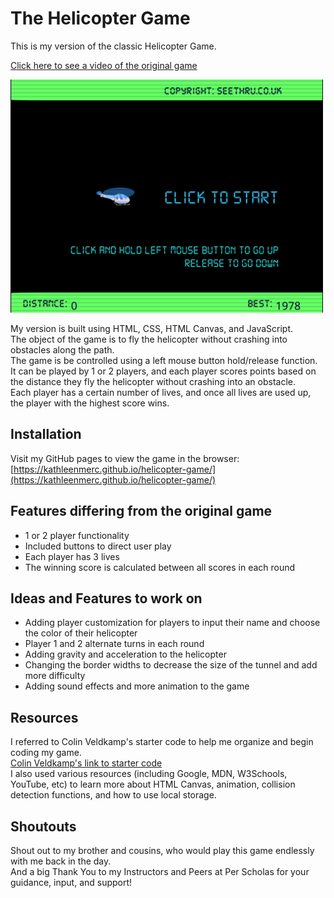 # The Helicopter Game

This is my version of the classic Helicopter Game.  

[Click here to see a video of the original game](https://www.youtube.com/watch?v=v7xjPxV4kd4)

<img src="images/helicopter-flash-game_screenshot.png" width="500">

My version is built using HTML, CSS, HTML Canvas, and JavaScript.  
The object of the game is to fly the helicopter without crashing into obstacles along the path.  
The game is be controlled using a left mouse button hold/release function.  
It can be played by 1 or 2 players, and each player scores points based on the distance they fly the helicopter without crashing into an obstacle.  
Each player has a certain number of lives, and once all lives are used up, the player with the highest score wins.  


## Installation

Visit my GitHub pages to view the game in the browser:
[https://kathleenmerc.github.io/helicopter-game/](https://kathleenmerc.github.io/helicopter-game/)


## Features differing from the original game

- 1 or 2 player functionality
- Included buttons to direct user play
- Each player has 3 lives
- The winning score is calculated between all scores in each round


## Ideas and Features to work on 

- Adding player customization for players to input their name and choose the color of their helicopter
- Player 1 and 2 alternate turns in each round
- Adding gravity and acceleration to the helicopter
- Changing the border widths to decrease the size of the tunnel and add more difficulty
- Adding sound effects and more animation to the game


## Resources

I referred to Colin Veldkamp's starter code to help me organize and begin coding my game.  
[Colin Veldkamp's link to starter code](https://github.com/mrveldkamp-startcode/helicopter-game-start)   
I also used various resources (including Google, MDN, W3Schools, YouTube, etc) to learn more about HTML Canvas, animation, collision detection functions, and how to use local storage.


## Shoutouts

Shout out to my brother and cousins, who would play this game endlessly with me back in the day.  
And a big Thank You to my Instructors and Peers at Per Scholas for your guidance, input, and support!